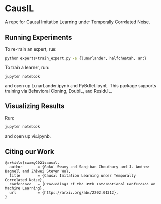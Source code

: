 # CausIL
A repo for Causal Imitation Learning under Temporally Correlated Noise.

## Running Experiments
To re-train an expert, run:
```bash
python experts/train_expert.py -e {lunarlander, halfcheetah, ant}
```
To train a learner, run:
```bash
jupyter notebook
```
and open up LunarLander.ipynb and PyBullet.ipynb. This package supports training via Behavioral Cloning, DoubIL, and ResiduIL.

## Visualizing Results
Run:
```bash
jupyter notebook
```
and open up vis.ipynb.

## Citing our Work
```
@article{swamy2021causal,
  author       = {Gokul Swamy and Sanjiban Choudhury and J. Andrew Bagnell and Zhiwei Steven Wu},
  title        = {Causal Imitation Learning under Temporally Correlated Noise},
  conference   = {Proceedings of the 39th International Conference on Machine Learning},
  url          = {https://arxiv.org/abs/2202.01312},
}
```
